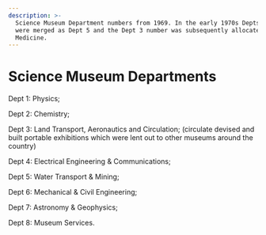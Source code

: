 ```yaml
---
description: >-
  Science Museum Department numbers from 1969. In the early 1970s Depts 3 and 5
  were merged as Dept 5 and the Dept 3 number was subsequently allocated to
  Medicine.
---
```


# Science Museum Departments

Dept 1: Physics;

Dept 2: Chemistry;

Dept 3: Land Transport, Aeronautics and Circulation; (circulate devised and built portable exhibitions which were lent out to other museums around the country)

Dept 4: Electrical Engineering & Communications;

Dept 5: Water Transport & Mining;

Dept 6: Mechanical & Civil Engineering;

Dept 7: Astronomy & Geophysics;

Dept 8: Museum Services.

